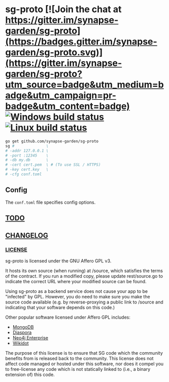 # sg-proto [![Join the chat at https://gitter.im/synapse-garden/sg-proto](https://badges.gitter.im/synapse-garden/sg-proto.svg)](https://gitter.im/synapse-garden/sg-proto?utm_source=badge&utm_medium=badge&utm_campaign=pr-badge&utm_content=badge) [![Windows build status](https://ci.appveyor.com/api/projects/status/hokjkj94b1vxx4nw/branch/master?svg=true)](https://ci.appveyor.com/project/binary132/sg-proto/branch/master) [![Linux build status](https://travis-ci.org/synapse-garden/sg-proto.svg?branch=master)](https://travis-ci.org/synapse-garden/sg-proto)


```bash
go get github.com/synapse-garden/sg-proto
sg #              \
# -addr 127.0.0.1 \
# -port :12345    \
# -db my.db       \
# -cert cert.pem  \ # (To use SSL / HTTPS)
# -key cert.key   \
# -cfg conf.toml
```

## Config

The `conf.toml` file specifies config options.

## [TODO](TODO.md)

## [CHANGELOG](CHANGELOG.md)

### [LICENSE](LICENSE.txt)

sg-proto is licensed under the GNU Affero GPL v3.

It hosts its own source (when running) at /source, which satisfies the terms of the contract.
If you run a modified copy, please update rest/source.go to indicate the correct URL where
your modified source can be found.

Using sg-proto as a backend service does not cause your app to be "infected" by GPL.  However,
you do need to make sure you make the source code available (e.g. by reverse-proxying a public
link to /source and indicating that your software depends on this code.)

Other popular software licensed under Affero GPL includes:

 - [MongoDB](https://github.com/mongodb/mongo/blob/master/GNU-AGPL-3.0.txt)
 - [Diaspora](https://github.com/diaspora/diaspora/blob/develop/COPYRIGHT)
 - [Neo4j Enterprise](https://github.com/neo4j/neo4j/blob/3.1/enterprise/LICENSE.txt)
 - [Wikidot](https://github.com/gabrys/wikidot/blob/master/LICENSE.txt)

The purpose of this license is to ensure that SG code which the community benefits from
is released back to the community.  This license does not affect code managed or hosted
under this software, nor does it compel you to free-license any code which is not
statically linked to (i.e., a binary extension of) this code.
